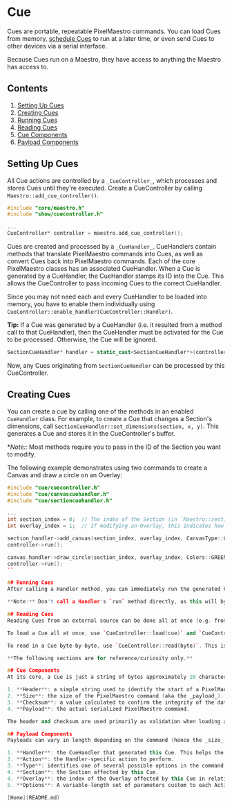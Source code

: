 # Cue
Cues are portable, repeatable PixelMaestro commands. You can load Cues from memory, [schedule Cues](#show.md) to run at a later time, or even send Cues to other devices via a serial interface.

Because Cues run on a Maestro, they have access to anything the Maestro has access to.

## Contents
1. [Setting Up Cues](#setting-up-cues)
2. [Creating Cues](#creating-cues)
3. [Running Cues](#running-cues)
4. [Reading Cues](#reading-cues)
5. [Cue Components](#cue-components)
6. [Payload Components](#payload-components)

## Setting Up Cues
All Cue actions are controlled by a `_CueController_`, which processes and stores Cues until they're executed. Create a CueController by calling `Maestro::add_cue_controller()`.

```c++
#include "core/maestro.h"
#include "show/cuecontroller.h"

...
CueController* controller = maestro.add_cue_controller();
```

Cues are created and processed by a `_CueHandler_`. CueHandlers contain methods that translate PixelMaestro commands into Cues, as well as convert Cues back into PixelMaestro commands. Each of the core PixelMaestro classes has an associated CueHandler. When a Cue is generated by a CueHandler, the CueHandler stamps its ID into the Cue. This allows the CueController to pass incoming Cues to the correct CueHandler.

Since you may not need each and every CueHandler to be loaded into memory, you have to enable them individually using `CueController::enable_handler(CueController::Handler)`.

**Tip:** If a Cue was generated by a CueHandler (i.e. it resulted from a method call to that CueHandler), then the CueHandler must be activated for the Cue to be processed. Otherwise, the Cue will be ignored.

```c++
SectionCueHandler* handler = static_cast<SectionCueHandler*>(controller->enable_handler(CueController::Handler::SectionHandler));
```

Now, any Cues originating from `SectionCueHandler` can be processed by this CueController.

## Creating Cues
You can create a cue by calling one of the methods in an enabled `CueHandler` class. For example, to create a Cue that changes a Section's dimensions, call `SectionCueHandler::set_dimensions(section, x, y)`. This generates a Cue and stores it in the CueController's buffer.

**Note::* Most methods require you to pass in the ID of the Section you want to modify.

The following example demonstrates using two commands to create a Canvas and draw a circle on an Overlay:
```c++
#include "cue/cuecontroller.h"
#include "cue/canvascuehandler.h"
#include "cue/sectioncuehandler.h"

...
int section_index = 0;	// The index of the Section (in `Maestro::sections_`). This is required for almost all Cues.
int overlay_index = 1;	// If modifying an Overlay, this indicates how far down the Overlay is. For example, an index of 1 affects the Section's Overlay, while an index of 2 affects the Overlay's Overlay.

section_handler->add_canvas(section_index, overlay_index, CanvasType::ColorCanvas);
controller->run();

canvas_handler->draw_circle(section_index, overlay_index, Colors::GREEN, 5, 5, 2, true);
controller->run();
``

## Running Cues
After calling a Handler method, you can immediately run the generated Cue by using `CueController::run()`. To run an outside Cue (i.e. from a file or serial port), call `CueController::load(unsigned char*)` and pass in the Cue directly. The CueController verifies and unpacks the Cue before sending it off to the correct Handler.

**Note:** Don't call a Handler's `run` method directly, as this will bypass error checking and validation.

## Reading Cues
Reading Cues from an external source can be done all at once (e.g. from a file) or in steps (e.g. from a serial port). The CueController class provides multiple methods for reading Cues.

To load a Cue all at once, use `CueController::load(cue)` and `CueController::load(cues, num_cues)`. The first method loads in a single Cue, while the second loads an array of Cues and runs each Cue sequentially.

To read in a Cue byte-by-byte, use `CueController::read(byte)`. This is designed for serial communication, where the Cue might come in chunks instead of all at once. The CueController adds each byte to the buffer, then executes the buffer once the full Cue is loaded.

**The following sections are for reference/curiosity only.**

## Cue Components
At its core, a Cue is just a string of bytes approximately 20 characters long. Each Cue consists of four parts:

1. **Header**: a simple string used to identify the start of a PixelMaestro Cue.
2. **Size**: the size of the PixelMaestro command (aka the _payload_).
3. **Checksum**: a value calculated to confirm the integrity of the data received. This is done by summing up the entire command, dividing by 256, and taking the remainder.
4. **Payload**: the actual serialized PixelMaestro command.

The header and checksum are used primarily as validation when loading a Cue from an external source, or sending a Cue to another device.

## Payload Components
Payloads can vary in length depending on the command (hence the _size_ component), but all payloads start with at least three of these parts:

1. **Handler**: the CueHandler that generated this Cue. This helps the CueController delegate incoming Cues to different Handlers.
2. **Action**: the Handler-specific action to perform.
3. **Type**: identifies one of several possible options in the command, e.g. a canvas type or font name.
4. **Section**: the Section affected by this Cue.
4. **Overlay**: the index of the Overlay affected by this Cue in relation to the Section.
5. **Options**: A variable-length set of parameters custom to each Action.

[Home](README.md)
